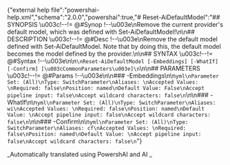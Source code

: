 ﻿{"external help file":"powershai-help.xml","schema":"2.0.0","powershai":true,"# Reset-AiDefaultModel":"## SYNOPSIS \u003c!--!= @#Synop !--\u003e\nRemove the current provider's default model, which was defined with Set-AiDefaultModel!\n\n## DESCRIPTION \u003c!--!= @#Desc !--\u003e\nRemove the default model defined with Set-AiDefaultModel. Note that by doing this, the default model becomes the model defined by the provider.\n\n## SYNTAX \u003c!--!= @#Syntax !--\u003e\n\n```\nReset-AiDefaultModel [-Embeddings] [-WhatIf] [-Confirm] [\u003cCommonParameters\u003e]\n```\n\n## PARAMETERS \u003c!--!= @#Params !--\u003e\n\n### -Embeddings\n\n```yml\nParameter Set: (All)\nType: SwitchParameter\nAliases: \nAccepted Values: \nRequired: false\nPosition: named\nDefault Value: False\nAccept pipeline input: false\nAccept wildcard characters: false\n```\n\n### -WhatIf\n\n```yml\nParameter Set: (All)\nType: SwitchParameter\nAliases: wi\nAccepted Values: \nRequired: false\nPosition: named\nDefault Value: \nAccept pipeline input: false\nAccept wildcard characters: false\n```\n\n### -Confirm\n\n```yml\nParameter Set: (All)\nType: SwitchParameter\nAliases: cf\nAccepted Values: \nRequired: false\nPosition: named\nDefault Value: \nAccept pipeline input: false\nAccept wildcard characters: false\n```"}


<!--PowershaiAiDocBlockStart-->
_Automatically translated using PowershAI and AI
_
<!--PowershaiAiDocBlockEnd-->
